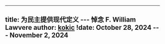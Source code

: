 
---
title: 为民主提供现代定义 --- 悼念 F. William Lawvere
author: [kokic](/kokic.md)
!date: October 28, 2024 --- November 2, 2024 
---

<link href="https://fonts.googleapis.com/css2?family=LXGW+WenKai+TC&display=swap" rel="stylesheet">

<style>
.kaiti {
  font-family: "LXGW WenKai TC", serif;
  font-style: normal;
}

em {
  font-family: "Inria Sans", serif;
  font-style: italic;
}
</style>

<script type="module">
import Hypodoxia from "https://kokic.github.io/hypodoxia/target/hypodoxia.js";

async function loadHypodoxia() {
  const hypodoxia = new Hypodoxia([
    {
      name: "Kokic",
      link: "https://raw.githubusercontent.com/kokic/exhibit/refs/heads/main/comments.json",
    }
  ]);
  await hypodoxia.appendTo(document.querySelector('article'));
}

const href = document.location.href;
(href.startsWith("https://kokic.github.io/smaragdina/") &&
  href != "https://kokic.github.io/smaragdina/index") && loadHypodoxia();
</script>

[](/smaragdina/mourn-lawvere-000A.typ#:html)

